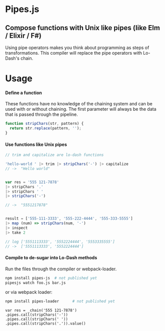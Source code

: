# Pipes.js
## Compose functions with Unix like pipes (like Elm / Elixir / F#)

Using pipe operators makes you think about programming as steps of transformations. This compiler will replace the pipe operators with Lo-Dash's chain.


# Usage

#### Define a function
These functions have no knowledge of the chaining system and can be used with or without chaining. The first parameter will always be the data that is passed through the pipeline.

```javascript
function stripChars(str, pattern) {
  return str.replace(pattern, '');
}
```

#### Use functions like Unix pipes
```javascript
// trim and capitalize are lo-dash functions

'hello-world ' |> trim |> stripChars('-') |> capitalize
// ->  "Hello world"


var res = '555 121-7878'
|> stripChars '.'
|> stripChars ' '
|> stripChars('-')

// ->  "5551217878"


result = ['555-111-3333', '555-222-4444', '555-333-5555']
|> map (num) => stripChars(num, '-')
|> inspect
|> take 2

// log ['5551113333', '5552224444', '5553335555']
// ->  ['5551113333', '5552224444']
```

#### Compile to de-sugar into Lo-Dash methods
Run the files through the compiler or webpack-loader.

```bash
npm install pipes-js  # not published yet
pipesjs watch foo.js bar.js
```
or via webpack loader:

```bash
npm install pipes-loader      # not published yet
```

```
var res = _chain('555 121-7878')
.pipes.call(stripChars('-'))
.pipes.call(stripChars(' '))
.pipes.call(stripChars('.')).value()
```
